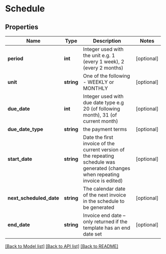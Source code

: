 # Schedule

## Properties
Name | Type | Description | Notes
------------ | ------------- | ------------- | -------------
**period** | **int** | Integer used with the unit e.g. 1 (every 1 week), 2 (every 2 months) | [optional] 
**unit** | **string** | One of the following - WEEKLY or MONTHLY | [optional] 
**due_date** | **int** | Integer used with due date type e.g 20 (of following month), 31 (of current month) | [optional] 
**due_date_type** | **string** | the payment terms | [optional] 
**start_date** | **string** | Date the first invoice of the current version of the repeating schedule was generated (changes when repeating invoice is edited) | [optional] 
**next_scheduled_date** | **string** | The calendar date of the next invoice in the schedule to be generated | [optional] 
**end_date** | **string** | Invoice end date – only returned if the template has an end date set | [optional] 

[[Back to Model list]](../README.md#documentation-for-models) [[Back to API list]](../README.md#documentation-for-api-endpoints) [[Back to README]](../README.md)


